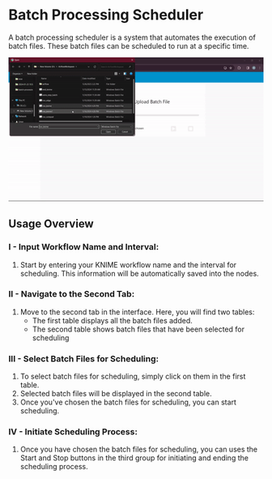 # Batch Processing Scheduler
A batch processing scheduler is a system that automates the execution of batch files. These batch files can be scheduled to run at a specific time.

![Sample](batchScheduler.gif)

## Usage Overview
### I - Input Workflow Name and Interval:
1. Start by entering your KNIME workflow name and the interval for scheduling. This information will be automatically saved into the nodes.

### II - Navigate to the Second Tab:
1. Move to the second tab in the interface. Here, you will find two tables:
    - The first table displays all the batch files added.
    - The second table shows batch files that have been selected for scheduling

### III - Select Batch Files for Scheduling:
1. To select batch files for scheduling, simply click on them in the first table.
2. Selected batch files will be displayed in the second table.
3. Once you've chosen the batch files for scheduling, you can start scheduling.

### IV - Initiate Scheduling Process:
1. Once you have chosen the batch files for scheduling, you can uses the Start and Stop buttons in the third group for initiating and ending the scheduling process.